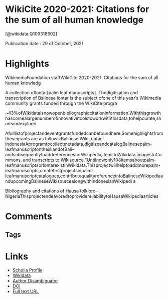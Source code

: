 
WikiCite 2020-2021: Citations for the sum of all human knowledge
================================================================
  
  [@wikidata:Q109318602]  
  
Publication date : 29 of October, 2021  

# Highlights
WikimediaFoundation staffWikiCite 2020-2021: Citations for the sum of all human knowledg

A collection oflontar[palm leaf manuscripts]. Thedigitisation and transcription of Balinese lontar is the subject ofone of this year’s Wikimedia community grants funded through the WikiCite progra

~43%ofWikidataisnowopenbibliographiccitationinformation.Withthisgrowthhascomealargenumberofinnovativetoolstoworkwiththisdata,tohelpcurate,shareandexplorei


Afulllistofprojectandeventgrantsfundedcanbefoundhere.Somehighlightsfromthesegrants are as follows:Balinese WikiLontar– IndonesiaAprogramtocollectmetadata,digitizeandcatalogBalinesepalm-leafmanuscriptontheislandofBali–andsubsequentlytoaddreferencesforWikipedia,itemstoWikidata,imagestoCommons, and transcripts to Wikisource.“Untilnowonly108itemsaboutpalm-leafmanuscriptsorlontarexistinWikidata.Thisprojectwillhelptoaddmorepalm-leafmanuscripts,createfirstprojectsinpalm-leafmanuscriptcatalogues,contributequalityreferenceintoBalineseWikipediaandupcomingBalineseWikisourcealongwithIndonesianWikipedi
a

Bibliography and citations of Hausa folklore– NigeriaThisprojectendeavoredtoprovidereliabilitytoHausaWikipediaarticles

# Comments

## Tags

# Links
  
 * [Scholia Profile](https://scholia.toolforge.org/work/Q109318602)  
 * [Wikidata](https://www.wikidata.org/wiki/Q109318602)  
 * [Author Disambiguator](https://author-disambiguator.toolforge.org/work_item_oauth.php?id=Q109318602&batch_id=&match=1&author_list_id=&doit=Get+author+links+for+work)  
 * [DOI](https://doi.org/10.5281/ZENODO.5363757)  
 * [Full text URL](https://zenodo.org/record/5363757)  
